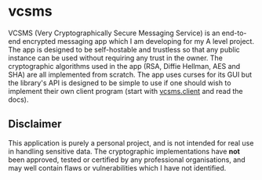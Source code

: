 # vcsms
VCSMS (Very Cryptographically Secure Messaging Service) is an end-to-end encrypted messaging app which I am developing for my A level project.
The app is designed to be self-hostable and trustless so that any public instance can be used without requiring any trust in the owner.
The cryptographic algorithms used in the app (RSA, Diffie Hellman, AES and SHA) are all implemented from scratch.
 The app uses curses for its GUI but the library's API is designed to be simple to use if one should wish to implement their own client program (start 
 with [vcsms.client](vcsms/client.py) and read the docs). 

 ## Disclaimer
 This application is purely a personal project, and is not intended for real use in handling sensitive data. The cryptographic implementations have **not** been approved, tested or certified by any professional organisations, and may well contain flaws or vulnerabilities which I have not identified. 
